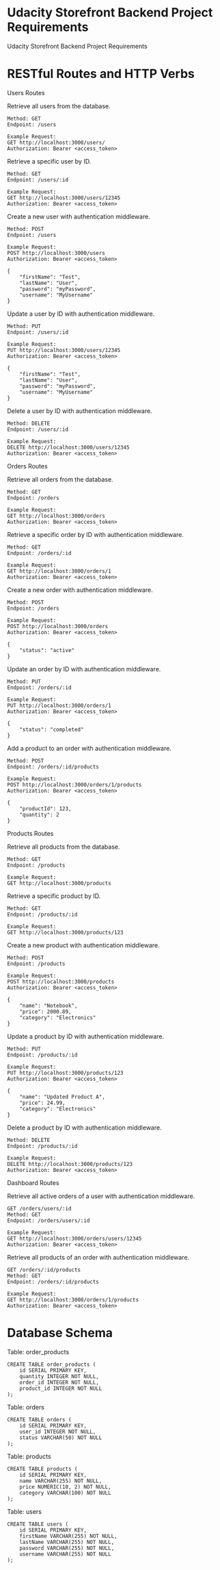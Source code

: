 # Udacity Storefront Backend Project Requirements
Udacity Storefront Backend Project Requirements

# RESTful Routes and HTTP Verbs

Users Routes

Retrieve all users from the database.

    Method: GET
    Endpoint: /users

    Example Request:
    GET http://localhost:3000/users/
    Authorization: Bearer <access_token>

Retrieve a specific user by ID.  

    Method: GET
    Endpoint: /users/:id

    Example Request:
    GET http://localhost:3000/users/12345
    Authorization: Bearer <access_token>

Create a new user with authentication middleware.

    Method: POST
    Endpoint: /users
    
    Example Request:
    POST http://localhost:3000/users
    Authorization: Bearer <access_token>

    {
        "firstName": "Test",
        "lastName": "User",
        "password": "myPassword",
        "username": "MyUsername"
    }

Update a user by ID with authentication middleware.

    Method: PUT
    Endpoint: /users/:id

    Example Request:
    PUT http://localhost:3000/users/12345
    Authorization: Bearer <access_token>

    {
        "firstName": "Test",
        "lastName": "User",
        "password": "myPassword",
        "username": "MyUsername"
    }

Delete a user by ID with authentication middleware.

    Method: DELETE
    Endpoint: /users/:id

    Example Request:
    DELETE http://localhost:3000/users/12345
    Authorization: Bearer <access_token>

Orders Routes

Retrieve all orders from the database.

    Method: GET
    Endpoint: /orders

    Example Request:
    GET http://localhost:3000/orders
    Authorization: Bearer <access_token>

Retrieve a specific order by ID with authentication middleware.

    Method: GET
    Endpoint: /orders/:id

    Example Request:
    GET http://localhost:3000/orders/1
    Authorization: Bearer <access_token>

Create a new order with authentication middleware.

    Method: POST
    Endpoint: /orders

    Example Request:
    POST http://localhost:3000/orders
    Authorization: Bearer <access_token>

    {
        "status": "active"
    }

Update an order by ID with authentication middleware.

    Method: PUT
    Endpoint: /orders/:id

    Example Request:
    PUT http://localhost:3000/orders/1
    Authorization: Bearer <access_token>

    {
        "status": "completed"
    }

Add a product to an order with authentication middleware.

    Method: POST
    Endpoint: /orders/:id/products

    Example Request:
    POST http://localhost:3000/orders/1/products
    Authorization: Bearer <access_token>

    {
        "productId": 123,
        "quantity": 2
    }

Products Routes

Retrieve all products from the database.

    Method: GET
    Endpoint: /products  

    Example Request:
    GET http://localhost:3000/products

Retrieve a specific product by ID.

    Method: GET
    Endpoint: /products/:id

    Example Request:
    GET http://localhost:3000/products/123

Create a new product with authentication middleware.

    Method: POST
    Endpoint: /products

    Example Request:
    POST http://localhost:3000/products
    Authorization: Bearer <access_token>

    {
        "name": "Notebook",
        "price": 2000.89,
        "category": "Electronics"
    }

Update a product by ID with authentication middleware.

    Method: PUT
    Endpoint: /products/:id

    Example Request:
    PUT http://localhost:3000/products/123
    Authorization: Bearer <access_token>

    {
        "name": "Updated Product A",
        "price": 24.99,
        "category": "Electronics"
    }

Delete a product by ID with authentication middleware.

    Method: DELETE
    Endpoint: /products/:id

    Example Request:
    DELETE http://localhost:3000/products/123
    Authorization: Bearer <access_token>


Dashboard Routes

Retrieve all active orders of a user with authentication middleware.
    
    GET /orders/users/:id
    Method: GET
    Endpoint: /orders/users/:id

    Example Request:
    GET http://localhost:3000/orders/users/12345
    Authorization: Bearer <access_token>

Retrieve all products of an order with authentication middleware.
    
    GET /orders/:id/products
    Method: GET
    Endpoint: /orders/:id/products

    Example Request:
    GET http://localhost:3000/orders/1/products
    Authorization: Bearer <access_token>

# Database Schema

Table: order_products

    CREATE TABLE order_products (
        id SERIAL PRIMARY KEY,
        quantity INTEGER NOT NULL,
        order_id INTEGER NOT NULL,
        product_id INTEGER NOT NULL
    );

Table: orders

    CREATE TABLE orders (
        id SERIAL PRIMARY KEY,
        user_id INTEGER NOT NULL,
        status VARCHAR(50) NOT NULL
    );

Table: products

    CREATE TABLE products (
        id SERIAL PRIMARY KEY,
        name VARCHAR(255) NOT NULL,
        price NUMERIC(10, 2) NOT NULL,
        category VARCHAR(100) NOT NULL
    );

Table: users

    CREATE TABLE users (
        id SERIAL PRIMARY KEY,
        firstName VARCHAR(255) NOT NULL,
        lastName VARCHAR(255) NOT NULL,
        password VARCHAR(255) NOT NULL,
        username VARCHAR(255) NOT NULL
    );
